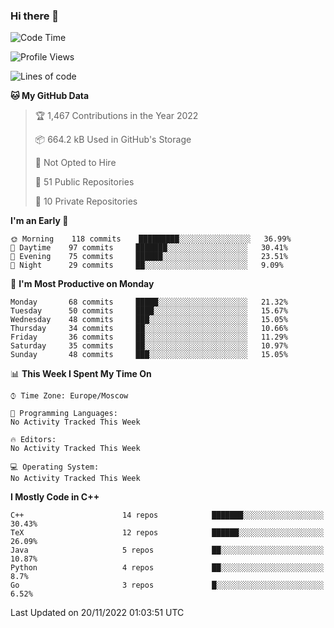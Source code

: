 ### Hi there 👋

<!--
**SemenMartynov/SemenMartynov** is a ✨ _special_ ✨ repository because its `README.md` (this file) appears on your GitHub profile.

Here are some ideas to get you started:

- 🔭 I’m currently working on ...
- 🌱 I’m currently learning ...
- 👯 I’m looking to collaborate on ...
- 🤔 I’m looking for help with ...
- 💬 Ask me about ...
- 📫 How to reach me: ...
- 😄 Pronouns: ...
- ⚡ Fun fact: ...
-->

<!--START_SECTION:waka-->
![Code Time](http://img.shields.io/badge/Code%20Time-0%20secs-blue)

![Profile Views](http://img.shields.io/badge/Profile%20Views-6-blue)

![Lines of code](https://img.shields.io/badge/From%20Hello%20World%20I%27ve%20Written-2%20Million%20lines%20of%20code-blue)

**🐱 My GitHub Data** 

> 🏆 1,467 Contributions in the Year 2022
 > 
> 📦 664.2 kB Used in GitHub's Storage 
 > 
> 🚫 Not Opted to Hire
 > 
> 📜 51 Public Repositories 
 > 
> 🔑 10 Private Repositories  
 > 
**I'm an Early 🐤** 

```text
🌞 Morning    118 commits    █████████░░░░░░░░░░░░░░░░   36.99% 
🌆 Daytime    97 commits     ███████░░░░░░░░░░░░░░░░░░   30.41% 
🌃 Evening    75 commits     ██████░░░░░░░░░░░░░░░░░░░   23.51% 
🌙 Night      29 commits     ██░░░░░░░░░░░░░░░░░░░░░░░   9.09%

```
📅 **I'm Most Productive on Monday** 

```text
Monday       68 commits     █████░░░░░░░░░░░░░░░░░░░░   21.32% 
Tuesday      50 commits     ████░░░░░░░░░░░░░░░░░░░░░   15.67% 
Wednesday    48 commits     ███░░░░░░░░░░░░░░░░░░░░░░   15.05% 
Thursday     34 commits     ██░░░░░░░░░░░░░░░░░░░░░░░   10.66% 
Friday       36 commits     ██░░░░░░░░░░░░░░░░░░░░░░░   11.29% 
Saturday     35 commits     ██░░░░░░░░░░░░░░░░░░░░░░░   10.97% 
Sunday       48 commits     ███░░░░░░░░░░░░░░░░░░░░░░   15.05%

```


📊 **This Week I Spent My Time On** 

```text
⌚︎ Time Zone: Europe/Moscow

💬 Programming Languages: 
No Activity Tracked This Week

🔥 Editors: 
No Activity Tracked This Week

💻 Operating System: 
No Activity Tracked This Week

```

**I Mostly Code in C++** 

```text
C++                      14 repos            ███████░░░░░░░░░░░░░░░░░░   30.43% 
TeX                      12 repos            ██████░░░░░░░░░░░░░░░░░░░   26.09% 
Java                     5 repos             ██░░░░░░░░░░░░░░░░░░░░░░░   10.87% 
Python                   4 repos             ██░░░░░░░░░░░░░░░░░░░░░░░   8.7% 
Go                       3 repos             █░░░░░░░░░░░░░░░░░░░░░░░░   6.52%

```



 Last Updated on 20/11/2022 01:03:51 UTC
<!--END_SECTION:waka-->